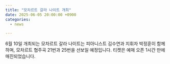 ```yaml
---
title: "모차르트 갈라 나이트 개최"
date: 2025-06-05 20:00:00 +0900
categories:
  - news

---
```


6월 10일 개최되는 모차르트 갈라 나이트는 피아니스트 김수연과 지휘자 박정훈이 함께하며, 모차르트 협주곡 21번과 25번을 선보일 예정입니다. 티켓은 예매 오픈 1시간 만에 매진되었습니다.